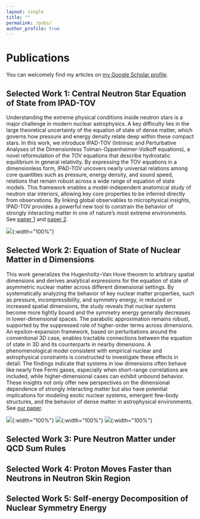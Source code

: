 ```yaml
---
layout: single
title: ""
permalink: /pubs/
author_profile: true
---
```


# Publications

You can welcomely find my articles on <a href="https://scholar.google.com/citations?hl=en&user=Sji0PwMAAAAJ&view_op=list_works&sortby=pubdate" target="_blank">my Google Scholar profile</a>.


## Selected Work 1: Central Neutron Star Equation of State from IPAD-TOV

Understanding the extreme physical conditions inside neutron stars is a major challenge in modern nuclear astrophysics. A key difficulty lies in the large theoretical uncertainty of the equation of state of dense matter, which governs how pressure and energy density relate deep within these compact stars. In this work, we introduce IPAD-TOV (Intrinsic and Perturbative Analyses of the Dimensionless Tolman-Oppenheimer-Volkoff equations), a novel reformulation of the TOV equations that describe hydrostatic equilibrium in general relativity. By expressing the TOV equations in a dimensionless form, IPAD-TOV uncovers nearly universal relations among core quantities such as pressure, energy density, and sound speed, relations that remain robust across a wide range of equation of state models. This framework enables a model-independent anatomical study of neutron star interiors, allowing key core properties to be inferred directly from observations. By linking global observables to microphysical insights, IPAD-TOV provides a powerful new tool to constrain the behavior of strongly interacting matter in one of nature’s most extreme environments. See <a href="https://iopscience.iop.org/article/10.3847/1538-4357/acdef0/meta" target="_blank">paper 1</a> and <a href="https://link.springer.com/article/10.1140/epja/s10050-025-01507-7" target="_blank">paper 2</a>.

![](https://bjcai-phys.github.io/images/w1.png){:width="100%"}



## Selected Work 2: Equation of State of Nuclear Matter in d Dimensions
This work generalizes the Hugenholtz–Van Hove theorem to arbitrary spatial dimensions and derives analytical expressions for the equation of state of asymmetric nuclear matter across different dimensional settings. By systematically analyzing the behavior of key nuclear matter properties, such as pressure, incompressibility, and symmetry energy, in reduced or increased spatial dimensions, the study reveals that nuclear systems become more tightly bound and the symmetry energy generally decreases in lower-dimensional spaces. The parabolic approximation remains robust, supported by the suppressed role of higher-order terms across dimensions. An epsilon-expansion framework, based on perturbations around the conventional 3D case, enables tractable connections between the equation of state in 3D and its counterparts in nearby dimensions. A phenomenological model consistent with empirical nuclear and astrophysical constraints is constructed to investigate these effects in detail. The findings indicate that systems in low dimensions often behave like nearly free Fermi gases, especially when short-range correlations are included, while higher-dimensional cases can exhibit unbound behavior. These insights not only offer new perspectives on the dimensional dependence of strongly interacting matter but also have potential implications for modeling exotic nuclear systems, emergent few-body structures, and the behavior of dense matter in astrophysical environments. See <a href="https://www.sciencedirect.com/science/article/abs/pii/S000349162200183X" target="_blank">our paper</a>.

![](https://bjcai-phys.github.io/images/w2-a.png){:width="100%"}
![](https://bjcai-phys.github.io/images/w2-b.png){:width="100%"}
![](https://bjcai-phys.github.io/images/w2-c.png){:width="100%"}



## Selected Work 3: Pure Neutron Matter under QCD Sum Rules

## Selected Work 4: Proton Moves Faster than Neutrons in Neutron Skin Region

## Selected Work 5: Self-energy Decomposition of Nuclear Symmetry Energy 


